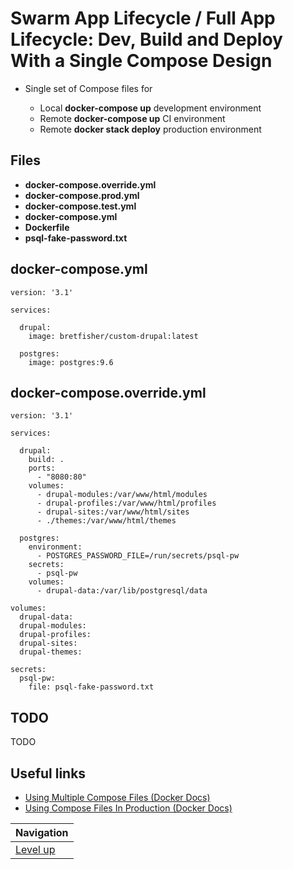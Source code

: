 # Swarm App Lifecycle / Full App Lifecycle: Dev, Build and Deploy With a Single Compose Design #

* Single set of Compose files for

    * Local **docker-compose up** development environment
    * Remote **docker-compose up** CI environment
    * Remote **docker stack deploy** production environment

## Files ##

* **docker-compose.override.yml**
* **docker-compose.prod.yml**
* **docker-compose.test.yml**
* **docker-compose.yml**
* **Dockerfile**
* **psql-fake-password.txt**

## docker-compose.yml ##

    version: '3.1'
    
    services:
    
      drupal:
        image: bretfisher/custom-drupal:latest
    
      postgres:
        image: postgres:9.6

## docker-compose.override.yml ##

    version: '3.1'
    
    services:
    
      drupal:
        build: .
        ports:
          - "8080:80"
        volumes:
          - drupal-modules:/var/www/html/modules
          - drupal-profiles:/var/www/html/profiles
          - drupal-sites:/var/www/html/sites
          - ./themes:/var/www/html/themes
     
      postgres:
        environment:
          - POSTGRES_PASSWORD_FILE=/run/secrets/psql-pw
        secrets:
          - psql-pw
        volumes:
          - drupal-data:/var/lib/postgresql/data
    
    volumes:
      drupal-data:
      drupal-modules:
      drupal-profiles:
      drupal-sites:
      drupal-themes:
    
    secrets:
      psql-pw:
        file: psql-fake-password.txt

## TODO ##

TODO

## Useful links ##

* [Using Multiple Compose Files (Docker Docs)](https://docs.docker.com/compose/extends/#multiple-compose-files)
* [Using Compose Files In Production (Docker Docs)](https://docs.docker.com/compose/production/)

| Navigation               |
| ------------------------ |
| [Level up](../README.md) |
